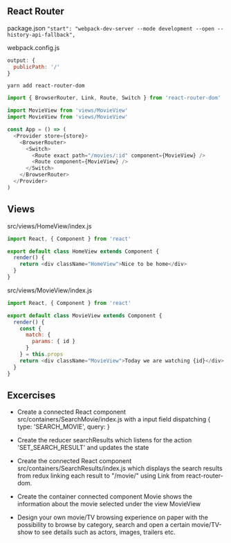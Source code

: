 ## React Router

package.json
`"start": "webpack-dev-server --mode development --open --history-api-fallback",`

webpack.config.js

```js
output: {
  publicPath: '/'
}
```

`yarn add react-router-dom`

```js
import { BrowserRouter, Link, Route, Switch } from 'react-router-dom'

import MovieView from 'views/MovieView'
import MovieView from 'views/MovieView'

const App = () => (
  <Provider store={store}>
    <BrowserRouter>
      <Switch>
        <Route exact path="/movies/:id" component={MovieView} />
        <Route component={MovieView} />
      </Switch>
    </BrowserRouter>
  </Provider>
)
```

## Views

src/views/HomeView/index.js

```js
import React, { Component } from 'react'

export default class HomeView extends Component {
  render() {
    return <div className="HomeView">Nice to be home</div>
  }
}
```

src/views/MovieView/index.js

```js
import React, { Component } from 'react'

export default class MovieView extends Component {
  render() {
    const {
      match: {
        params: { id }
      }
    } = this.props
    return <div className="MovieView">Today we are watching {id}</div>
  }
}
```

## Excercises

- Create a connected React component src/containers/SearchMovie/index.js with a
  input field dispatching { type: 'SEARCH_MOVIE', query: <queryString>}

- Create the reducer searchResults which listens for the action 'SET_SEARCH_RESULT' and updates the state

- Create the connected React component src/containers/SearchResults/index.js which displays the search results from redux linking each result to "/movie/<movieID>" using Link from react-router-dom.

- Create the container connected component Movie shows the information about the movie selected under the view MovieView

- Design your own movie/TV browsing experience on paper with the possibility to browse by category, search and open a certain movie/TV-show to see details such as actors, images, trailers etc.
